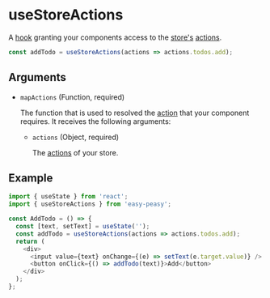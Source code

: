 # useStoreActions

A [hook](https://reactjs.org/docs/hooks-intro.html) granting your components access to the [store's](/docs/api/store.html) [actions](/docs/api/action.html).

```javascript
const addTodo = useStoreActions(actions => actions.todos.add);
```

## Arguments

  - `mapActions` (Function, required)

    The function that is used to resolved the [action](/docs/api/action.html) that your component requires. It receives the following arguments:

    - `actions` (Object, required)

      The [actions](/docs/api/action.html) of your store.

## Example

```javascript
import { useState } from 'react';
import { useStoreActions } from 'easy-peasy';

const AddTodo = () => {
  const [text, setText] = useState('');
  const addTodo = useStoreActions(actions => actions.todos.add);
  return (
    <div>
      <input value={text} onChange={(e) => setText(e.target.value)} />
      <button onClick={() => addTodo(text)}>Add</button>
    </div>
  );
};
```
